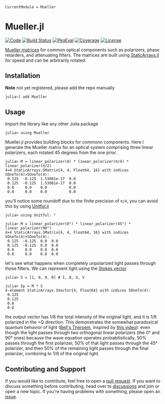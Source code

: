 ```@meta
CurrentModule = Mueller
```

# Mueller.jl

[![Code](https://img.shields.io/badge/Code-GitHub-black.svg)](https://github.com/JuliaPhysics/Mueller.jl)
[![Build Status](https://github.com/JuliaPhysics/Mueller.jl/actions/workflows/CI.yml/badge.svg?branch=main)](https://github.com/JuliaPhysics/Mueller.jl/actions/workflows/CI.yml?query=branch%3Amain)
[![PkgEval](https://juliaci.github.io/NanosoldierReports/pkgeval_badges/M/Mueller.svg)](https://juliaci.github.io/NanosoldierReports/pkgeval_badges/report.html)
[![Coverage](https://codecov.io/gh/JuliaPhysics/Mueller.jl/branch/main/graph/badge.svg)](https://codecov.io/gh/JuliaPhysics/Mueller.jl)
[![License](https://img.shields.io/github/license/JuliaPhysics/Mueller.jl?color=yellow)](LICENSE)

[Mueller matrices](https://en.wikipedia.org/wiki/Mueller_calculus) for common optical components such as polarizers, phase retarders, and attenuating filters. The matrices are built using [StaticArrays.jl](https://github.com/JuliaArrays/StaticArrays.jl) for speed and can be arbitrarily rotated.

## Installation

**Note** not yet registered, please add the repo manually

```julia
julia>] add Mueller
```

## Usage

Import the library like any other Julia package

```jldoctest example
julia> using Mueller
```

Mueller.jl provides building blocks for commonn components. Here I generate the Mueller matrix for an optical system comprising three linear polarizers, each rotated 45 degrees from the one prior.

```jldoctest example
julia> M = linear_polarizer(0) * linear_polarizer(π/4) * linear_polarizer(π/2)
4×4 StaticArrays.SMatrix{4, 4, Float64, 16} with indices SOneTo(4)×SOneTo(4):
 0.125  -0.125  1.53081e-17  0.0
 0.125  -0.125  1.53081e-17  0.0
 0.0     0.0    0.0          0.0
 0.0     0.0    0.0          0.0
```

you'll notice some roundoff due to the finite precision of `π/4`, you can avoid this by using [Unitful.jl](https://github.com/PainterQubits/Unitful.jl)

```jldoctest example
julia> using Unitful: °

julia> M = linear_polarizer(0°) * linear_polarizer(45°) * linear_polarizer(90°)
4×4 StaticArrays.SMatrix{4, 4, Float64, 16} with indices SOneTo(4)×SOneTo(4):
 0.125  -0.125  0.0  0.0
 0.125  -0.125  0.0  0.0
 0.0     0.0    0.0  0.0
 0.0     0.0    0.0  0.0
```

let's see what happens when completely unpolarized light passes through these filters. We can represent light using the [Stokes vector](https://en.wikipedia.org/wiki/Stokes_parameters)

```jldoctest example
julia> S = [1, 0, 0, 0] # I, Q, U, V

julia> Sp = M * S
4-element StaticArrays.SVector{4, Float64} with indices SOneTo(4):
 0.125
 0.125
 0.0
 0.0
```

the output vector has 1/8 the total intensity of the original light, and it is 1/8 polarized in the +Q direction. This demonstrates the somewhat paradoxical quantum behavior of light ([Bell's Theroem](https://en.wikipedia.org/wiki/Bell%27s_theorem), inspired by [this video](https://www.youtube.com/watch?v=zcqZHYo7ONs)): even though the light passes through two orthogonal linear polarizers (the 0° and 90° ones) because the wave equation operates probabilistically, 50% passes through the first polarizer, 50% of that light passes through the 45° polarizer, and then 50% of the remaining light passes through the final polarizer, combining to 1/8 of the original light.

## Contributing and Support

If you would like to contribute, feel free to open a [pull request](https://github.com/JuliaPhysics/Mueller.jl/pulls). If you want to discuss something before contributing, head over to [discussions](https://github.com/JuliaPhysics/Mueller.jl/discussions) and join or open a new topic. If you're having problems with something, please open an [issue](https://github.com/JuliaPhysics/Mueller.jl/issues).

